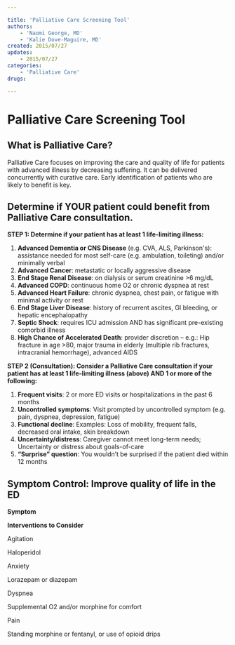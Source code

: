 ```yaml
---

title: 'Palliative Care Screening Tool'
authors:
    - 'Naomi George, MD'
    - 'Kalie Dove-Maguire, MD'
created: 2015/07/27
updates:
    - 2015/07/27
categories:
    - 'Palliative Care'
drugs: 

---
```



# Palliative Care Screening Tool

## What is Palliative Care?

Palliative Care focuses on improving the care and quality of life for patients with advanced illness by decreasing suffering. It can be delivered concurrently with curative care. Early identification of patients who are likely to benefit is key.

## Determine if YOUR patient could benefit from Palliative Care consultation.

**STEP 1: Determine if your patient has at least 1 life-limiting illness:**

1.  **Advanced Dementia or CNS Disease** (e.g. CVA, ALS, Parkinson's): assistance needed for most self-care (e.g. ambulation, toileting) and/or minimally verbal
2.  **Advanced Cancer**: metastatic or locally aggressive disease
3.  **End Stage Renal Disease**: on dialysis or serum creatinine &gt;6 mg/dL
4.  **Advanced COPD**: continuous home O2 or chronic dyspnea at rest
5.  **Advanced Heart Failure**: chronic dyspnea, chest pain, or fatigue with minimal activity or rest
6.  **End Stage Liver Disease**: history of recurrent ascites, GI bleeding, or hepatic encephalopathy
7.  **Septic Shock**: requires ICU admission AND has significant pre-existing comorbid illness
8.  **High Chance of Accelerated Death**: provider discretion – e.g.: Hip fracture in age &gt;80, major trauma in elderly (multiple rib fractures, intracranial hemorrhage), advanced AIDS

**STEP 2 (Consultation): Consider a Palliative Care consultation if your patient has at least 1 life-limiting illness (above) AND 1 or more of the following:**

1.  **Frequent visits**: 2 or more ED visits or hospitalizations in the past 6 months
2.  **Uncontrolled symptoms**: Visit prompted by uncontrolled symptom (e.g. pain, dyspnea, depression, fatigue)
3.  **Functional decline**: Examples: Loss of mobility, frequent falls, decreased oral intake, skin breakdown
4.  **Uncertainty/distress**: Caregiver cannot meet long-term needs; Uncertainty or distress about goals-of-care
5.  **“Surprise” question**: You wouldn’t be surprised if the patient died within 12 months

## Symptom Control: Improve quality of life in the ED

**Symptom**

**Interventions to Consider**

Agitation

Haloperidol

Anxiety

Lorazepam or diazepam

Dyspnea

Supplemental O2 and/or morphine for comfort

Pain

Standing morphine or fentanyl, or use of opioid drips
